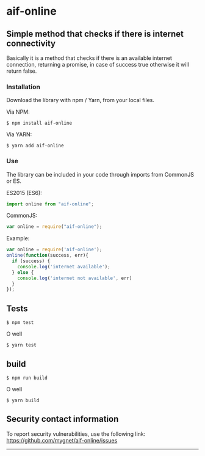 # aif-online

## Simple method that checks if there is internet connectivity

Basically it is a method that checks if there is an available internet connection, returning a promise, in case of success true otherwise it will return false.

### Installation

Download the library with npm / Yarn, from your local files.

Via NPM:

    $ npm install aif-online
    
Via YARN:

    $ yarn add aif-online

### Use
The library can be included in your code through imports from CommonJS or ES.

ES2015 (ES6):
```javascript
import online from "aif-online";
```
CommonJS:
```javascript
var online = require("aif-online");
```

Example:

```javascript
var online = require('aif-online');
online(function(success, err){
  if (success) {
    console.log('internet available');
  } else {
    console.log('internet not available', err)
  }
});
```

## Tests

    $ npm test

O well

    $ yarn test

## build

    $ npm run build

O well

    $ yarn build



## Security contact information

To report security vulnerabilities, use the following link: https://github.com/mygnet/aif-online/issues

---
[npm-image]: https://img.shields.io/npm/v/aif-online.svg
[npm-url]: https://www.npmjs.com/package/aif-online